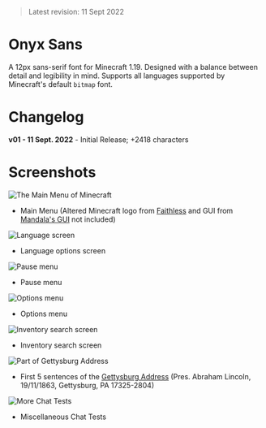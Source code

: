 > Latest revision: 11 Sept 2022

# Onyx Sans
A 12px sans-serif font for Minecraft 1.19. Designed with a balance between detail and legibility in mind. Supports all languages supported by Minecraft's default `bitmap` font.

# Changelog
**v01 - 11 Sept. 2022** - Initial Release; +2418 characters

# Screenshots
![The Main Menu of Minecraft](/screenshots/mainmenu.png?raw=true)
- Main Menu (Altered Minecraft logo from [Faithless](https://www.curseforge.com/minecraft/texture-packs/faithless) and GUI from [Mandala's GUI](https://www.curseforge.com/minecraft/texture-packs/mandalas-gui-dark-mode) not included)

![Language screen](/screenshots/lang.png?raw=true)
- Language options screen

![Pause menu](/screenshots/pause.png?raw=true)
- Pause menu

![Options menu](/screenshots/opt.png?raw=true)
- Options menu

![Inventory search screen](/screenshots/inventory.png?raw=true)
- Inventory search screen

![Part of Gettysburg Address](/screenshots/gettysburg.png?raw=true)
- First 5 sentences of the [Gettysburg Address](https://en.wikipedia.org/wiki/Gettysburg_Address) (Pres. Abraham Lincoln, 19/11/1863, Gettysburg, PA 17325-2804)

![More Chat Tests](/screenshots/chat.png?raw=true)
- Miscellaneous Chat Tests
